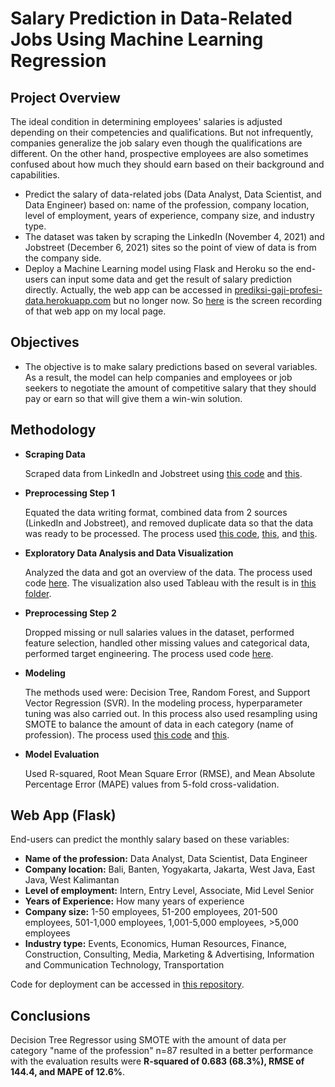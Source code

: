 # Salary Prediction in Data-Related Jobs Using Machine Learning Regression

## Project Overview
The ideal condition in determining employees' salaries is adjusted depending on their competencies and qualifications. But not infrequently, companies generalize the job salary even though the qualifications are different. On the other hand, prospective employees are also sometimes confused about how much they should earn based on their background and capabilities.
- Predict the salary of data-related jobs (Data Analyst, Data Scientist, and Data Engineer) based on: name of the profession, company location, level of employment, years of experience, company size, and industry type.
- The dataset was taken by scraping the LinkedIn (November 4, 2021) and Jobstreet (December 6, 2021) sites so the point of view of data is from the company side.
- Deploy a Machine Learning model using Flask and Heroku so the end-users can input some data and get the result of salary prediction directly. Actually, the web app can be accessed in [prediksi-gaji-profesi-data.herokuapp.com](https://prediksi-gaji-profesi-data.herokuapp.com/) but no longer now. So [here](https://drive.google.com/file/d/12NY84jRMX-ARWeOhNn8no9AITNGdED11/view?usp=sharing) is the screen recording of that web app on my local page.

## Objectives
* The objective is to make salary predictions based on several variables. As a result, the model can help companies and employees or job seekers to negotiate the amount of competitive salary that they should pay or earn so that will give them a win-win solution.

## Methodology
- **Scraping Data**

  Scraped data from LinkedIn and Jobstreet using [this code](https://github.com/wandalistathea/code-prediksi-gaji-profesi-data/blob/main/1.%20Linkedin%20Job%20Scraping%20OKE.ipynb) and [this](https://github.com/wandalistathea/code-prediksi-gaji-profesi-data/blob/main/1.%20Jobstreet%20Job%20Scraping%20OKE.ipynb).
  
- **Preprocessing Step 1**

  Equated the data writing format, combined data from 2 sources (LinkedIn and Jobstreet), and removed duplicate data so that the data was ready to be processed. The process used [this code](https://github.com/wandalistathea/code-prediksi-gaji-profesi-data/blob/main/2.%20Preprocessing%20Hasil%20Scraping%20JobStreet.ipynb), [this](https://github.com/wandalistathea/code-prediksi-gaji-profesi-data/blob/main/2.%20Preprocessing%20Hasil%20Scraping%20Linkedin.ipynb), and [this](https://github.com/wandalistathea/code-prediksi-gaji-profesi-data/blob/main/3.%20Gabungan%20Data%20Linkedin%20dan%20Jobstreet%20(Hasil%20Preprocessing).ipynb).

- **Exploratory Data Analysis and Data Visualization**

  Analyzed the data and got an overview of the data. The process used code [here](https://github.com/wandalistathea/code-prediksi-gaji-profesi-data/blob/main/4.%20EDA%20dari%20Data%20Gabungan.ipynb). The visualization also used Tableau with the result is in [this folder](https://github.com/wandalistathea/code-prediksi-gaji-profesi-data/tree/main/EDA%20Picture%20in%20Tableau).
  
- **Preprocessing Step 2**

  Dropped missing or null salaries values in the dataset, performed feature selection, handled other missing values and categorical data, performed target engineering. The process used code [here](https://github.com/wandalistathea/code-prediksi-gaji-profesi-data/blob/main/5.%20REVISI%20-%20Preprocessing%20Tahap%202%20(Feature%20Selection%20s.d.%20Target%20Engineering).ipynb).
  
- **Modeling**

  The methods used were: Decision Tree, Random Forest, and Support Vector Regression (SVR). In the modeling process, hyperparameter tuning was also carried out. In this process also used resampling using SMOTE to balance the amount of data in each category (name of profession). The process used [this code](https://github.com/wandalistathea/code-prediksi-gaji-profesi-data/blob/main/6.%20REVISI%20-%20Modelling%20(Perbandingan%20Metode%20%26%20Learning%20Curve).ipynb) and [this](https://github.com/wandalistathea/code-prediksi-gaji-profesi-data/blob/main/7.%20REVISI%20-%20Modelling%20Ulang%20Menggunakan%20Decision%20Tree%20dan%20SMOTE.ipynb).
  
- **Model Evaluation**

  Used R-squared, Root Mean Square Error (RMSE), and Mean Absolute Percentage Error (MAPE) values from 5-fold cross-validation.

## Web App (Flask)
End-users can predict the monthly salary based on these variables:
- **Name of the profession:** Data Analyst, Data Scientist, Data Engineer
- **Company location:** Bali, Banten, Yogyakarta, Jakarta, West Java, East Java, West Kalimantan
- **Level of employment:** Intern, Entry Level, Associate, Mid Level Senior
- **Years of Experience:** How many years of experience
- **Company size:** 1-50 employees, 51-200 employees, 201-500 employees, 501-1,000 employees, 1,001-5,000 employees, >5,000 employees
- **Industry type:** Events, Economics, Human Resources, Finance, Construction, Consulting, Media, Marketing & Advertising, Information and Communication Technology, Transportation

Code for deployment can be accessed in [this repository](https://github.com/wandalistathea/prediksi-gaji-profesi-data/tree/main).

## Conclusions
Decision Tree Regressor using SMOTE with the amount of data per category "name of the profession" n=87 resulted in a better performance with the evaluation results were **R-squared of 0.683 (68.3%), RMSE of 144.4, and MAPE of 12.6%**.
